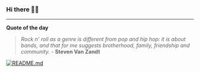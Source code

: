 ### Hi there 👋🏻


---

**Quote of the day**

> *Rock n' roll as a genre is different from pop and hip hop: it is about bands, and that for me suggests brotherhood, family, friendship and community.* - **Steven Van Zandt** 

[![README.md](https://github.com/marcolovazzano/marcolovazzano/actions/workflows/readme.yml/badge.svg?branch=main)](https://github.com/marcolovazzano/marcolovazzano/actions/workflows/readme.yml)

